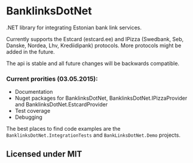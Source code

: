 # BanklinksDotNet
.NET library for integrating Estonian bank link services.

Currently supports the Estcard (estcard.ee) and IPizza (Swedbank, Seb, Danske, Nordea, Lhv, Krediidipank) protocols. More protocols might be added in the future.

The api is stable and all future changes will be backwards compatible.

### Current prorities (03.05.2015):
* Documentation
* Nuget packages for BanklinksDotNet, BanklinksDotNet.IPizzaProvider and BanklinksDotNet.EstcardProvider
* Test coverage
* Debugging

The best places to find code examples are the `BanklinksDotNet.IntegrationTests` and `BankLinksDotNet.Demo` projects.

## Licensed under MIT
